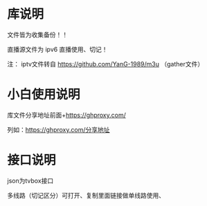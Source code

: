 # 库说明
文件皆为收集备份！！

直播源文件为 ipv6 直播使用、切记！

注： iptv文件转自
https://github.com/YanG-1989/m3u （gather文件）

# 小白使用说明

库文件分享地址前面+https://ghproxy.com/

列如：https://ghproxy.com/分享地址
# 接口说明
json为tvbox接口

多线路（切记区分）可打开、复制里面链接做单线路使用、
 
